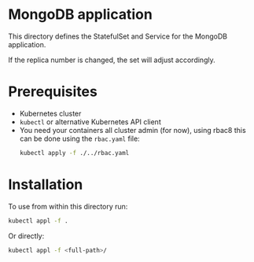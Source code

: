 # MongoDB application

This directory defines the StatefulSet and Service for the MongoDB application.

If the replica number is changed, the set will adjust accordingly.

# Prerequisites

 - Kubernetes cluster
 - `kubectl` or alternative Kubernetes API client
 - You need your containers all cluster admin (for now), using rbac8 this can be done using the `rbac.yaml` file:
    ```bash
    kubectl apply -f ./../rbac.yaml
    ```

# Installation

To use from within this directory run:
```bash
kubectl appl -f .
```

Or directly:
```bash
kubectl appl -f <full-path>/
```
